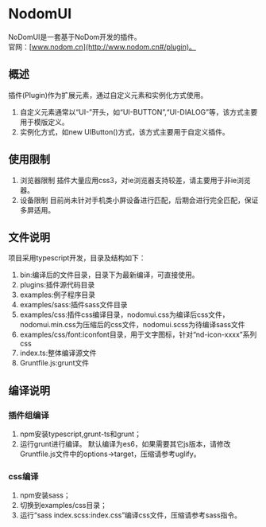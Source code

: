 # NodomUI

NoDomUI是一套基于NoDom开发的插件。  
官网：[www.nodom.cn](http://www.nodom.cn#/plugin)。

## 概述
插件(Plugin)作为扩展元素，通过自定义元素和实例化方式使用。 
1. 自定义元素通常以“UI-”开头，如“UI-BUTTON”,“UI-DIALOG”等，该方式主要用于模版定义。  
2. 实例化方式，如new UIButton()方式，该方式主要用于自定义插件。

## 使用限制
1. 浏览器限制
    插件大量应用css3，对ie浏览器支持较差，请主要用于非ie浏览器。
2. 设备限制
    目前尚未针对手机类小屏设备进行匹配，后期会进行完全匹配，保证多屏适用。

## 文件说明
项目采用typescript开发，目录及结构如下：
1. bin:编译后的文件目录，目录下为最新编译，可直接使用。
2. plugins:插件源代码目录
3. examples:例子程序目录
4. examples/sass:插件sass文件目录
5. examples/css:插件css编译目录，nodomui.css为编译后css文件，nodomui.min.css为压缩后的css文件，nodomui.scss为待编译sass文件
6. examples/css/font:iconfont目录，用于文字图标，针对“nd-icon-xxxx”系列css
7. index.ts:整体编译源文件
8. Gruntfile.js:grunt文件
## 编译说明
### 插件组编译
1. npm安装typescript,grunt-ts和grunt；
2. 运行grunt进行编译。
默认编译为es6，如果需要其它js版本，请修改Gruntfile.js文件中的options->target，压缩请参考uglify。  
### css编译
1. npm安装sass；
2. 切换到examples/css目录；
3. 运行“sass index.scss:index.css”编译css文件，压缩请参考sass指令。
